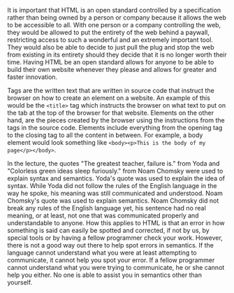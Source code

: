 It is important that HTML is an open standard controlled by a specification rather than being owned by a person or company because it allows the web to be accessible to all. With one person or a company controlling the web, they would be allowed to put the entirety of the web behind a paywall, restricting access to such a wonderful and an extremely important tool. They would also be able to decide to just pull the plug and stop the web from existing in its entirety should they decide that it is no longer worth their time. Having HTML be an open standard allows for anyone to be able to build their own website whenever they please and allows for greater and faster innovation.

Tags are the written text that are written in source code that instruct the browser on how to create an element on a website. An example of this would be the `<title>` tag which instructs the browser on what text to put on the tab at the top of the browser for that website. Elements on the other hand, are the pieces created by the browser using the instructions from the tags in the source code. Elements include everything from the opening tag to the closing tag to all the content in between. For example, a body element would look something like `<body><p>This is the body of my page</p></body>`.

In the lecture, the quotes "The greatest teacher, failure is." from Yoda and "Colorless green ideas sleep furiously." from Noam Chomsky were used to explain syntax and semantics. Yoda's quote was used to explain the idea of syntax. While Yoda did not follow the rules of the English language in the way he spoke, his meaning was still communicated and understood. Noam Chomsky's quote was used to explain semantics. Noam Chomsky did not break any rules of the English language yet, his sentence had no real meaning, or at least, not one that was communicated properly and understandable to anyone. How this applies to HTML is that an error in how something is said can easily be spotted and corrected, if not by us, by special tools or by having a fellow programmer check your work. However, there is not a good way out there to help spot errors in semantics. If the language cannot understand what you were at least attempting to communicate, it cannot help you spot your error. If a fellow programmer cannot understand what you were trying to communicate, he or she cannot help you either. No one is able to assist you in semantics other than yourself. 
